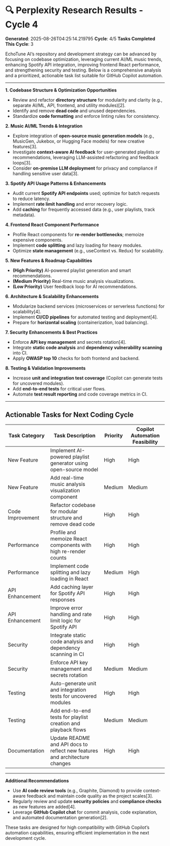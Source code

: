 # 🔍 Perplexity Research Results - Cycle 4

**Generated**: 2025-08-26T04:25:14.219795
**Cycle**: 4/5
**Tasks Completed This Cycle**: 3

EchoTune AI’s repository and development strategy can be advanced by focusing on codebase optimization, leveraging current AI/ML music trends, enhancing Spotify API integration, improving frontend React performance, and strengthening security and testing. Below is a comprehensive analysis and a prioritized, actionable task list suitable for GitHub Copilot automation.

---

**1. Codebase Structure & Optimization Opportunities**
- Review and refactor **directory structure** for modularity and clarity (e.g., separate AI/ML, API, frontend, and utility modules)[2].
- Identify and remove **dead code** and unused dependencies.
- Standardize **code formatting** and enforce linting rules for consistency.

**2. Music AI/ML Trends & Integration**
- Explore integration of **open-source music generation models** (e.g., MusicGen, Jukebox, or Hugging Face models) for new creative features[3].
- Investigate **context-aware AI feedback** for user-generated playlists or recommendations, leveraging LLM-assisted refactoring and feedback loops[3].
- Consider **on-premise LLM deployment** for privacy and compliance if handling sensitive user data[3].

**3. Spotify API Usage Patterns & Enhancements**
- Audit current **Spotify API endpoints** used; optimize for batch requests to reduce latency.
- Implement **rate limit handling** and error recovery logic.
- Add **caching** for frequently accessed data (e.g., user playlists, track metadata).

**4. Frontend React Component Performance**
- Profile React components for **re-render bottlenecks**; memoize expensive components.
- Implement **code splitting** and lazy loading for heavy modules.
- Optimize **state management** (e.g., useContext vs. Redux) for scalability.

**5. New Features & Roadmap Capabilities**
- **(High Priority)** AI-powered playlist generation and smart recommendations.
- **(Medium Priority)** Real-time music analysis visualizations.
- **(Low Priority)** User feedback loop for AI recommendations.

**6. Architecture & Scalability Enhancements**
- Modularize backend services (microservices or serverless functions) for scalability[4].
- Implement **CI/CD pipelines** for automated testing and deployment[4].
- Prepare for **horizontal scaling** (containerization, load balancing).

**7. Security Enhancements & Best Practices**
- Enforce **API key management** and secrets rotation[4].
- Integrate **static code analysis** and **dependency vulnerability scanning** into CI.
- Apply **OWASP top 10** checks for both frontend and backend.

**8. Testing & Validation Improvements**
- Increase **unit and integration test coverage** (Copilot can generate tests for uncovered modules).
- Add **end-to-end tests** for critical user flows.
- Automate **test result reporting** and code coverage metrics in CI.

---

## Actionable Tasks for Next Coding Cycle

| Task Category         | Task Description                                                                 | Priority | Copilot Automation Feasibility |
|----------------------|----------------------------------------------------------------------------------|----------|-------------------------------|
| New Feature          | Implement AI-powered playlist generator using open-source model                   | High     | High                          |
| New Feature          | Add real-time music analysis visualization component                              | Medium   | Medium                        |
| Code Improvement     | Refactor codebase for modular structure and remove dead code                      | High     | High                          |
| Performance          | Profile and memoize React components with high re-render counts                   | High     | High                          |
| Performance          | Implement code splitting and lazy loading in React                                | Medium   | High                          |
| API Enhancement      | Add caching layer for Spotify API responses                                       | High     | High                          |
| API Enhancement      | Improve error handling and rate limit logic for Spotify API                       | High     | High                          |
| Security             | Integrate static code analysis and dependency scanning in CI                      | High     | High                          |
| Security             | Enforce API key management and secrets rotation                                   | Medium   | Medium                        |
| Testing              | Auto-generate unit and integration tests for uncovered modules                    | High     | High                          |
| Testing              | Add end-to-end tests for playlist creation and playback flows                     | Medium   | Medium                        |
| Documentation        | Update README and API docs to reflect new features and architecture changes       | High     | High                          |

---

**Additional Recommendations**
- Use **AI code review tools** (e.g., Graphite, Diamond) to provide context-aware feedback and maintain code quality as the project scales[3].
- Regularly review and update **security policies** and **compliance checks** as new features are added[4].
- Leverage **GitHub Copilot chat** for commit analysis, code explanation, and automated documentation generation[2].

These tasks are designed for high compatibility with GitHub Copilot’s automation capabilities, ensuring efficient implementation in the next development cycle.